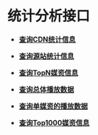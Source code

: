 # 统计分析接口<a name="vod_04_0127"></a>

-   **[查询CDN统计信息](查询CDN统计信息.md)**  

-   **[查询源站统计信息](查询源站统计信息.md)**  

-   **[查询TopN媒资信息](查询TopN媒资信息.md)**  

-   **[查询总体播放数据](查询总体播放数据.md)**  

-   **[查询单媒资的播放数据](查询单媒资的播放数据.md)**  

-   **[查询Top1000媒资信息](查询Top1000媒资信息.md)**  


